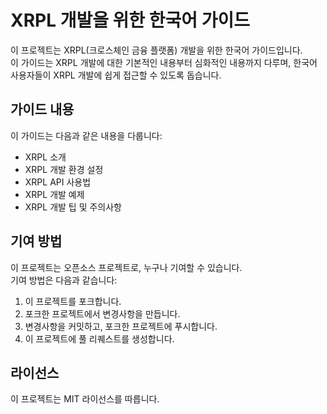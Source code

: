 # XRPL 개발을 위한 한국어 가이드

이 프로젝트는 XRPL(크로스체인 금융 플랫폼) 개발을 위한 한국어 가이드입니다.  
이 가이드는 XRPL 개발에 대한 기본적인 내용부터 심화적인 내용까지 다루며, 한국어 사용자들이 XRPL 개발에 쉽게 접근할 수 있도록 돕습니다.

## 가이드 내용

이 가이드는 다음과 같은 내용을 다룹니다:

-   XRPL 소개
-   XRPL 개발 환경 설정
-   XRPL API 사용법
-   XRPL 개발 예제
-   XRPL 개발 팁 및 주의사항

## 기여 방법

이 프로젝트는 오픈소스 프로젝트로, 누구나 기여할 수 있습니다.  
기여 방법은 다음과 같습니다:

1. 이 프로젝트를 포크합니다.
2. 포크한 프로젝트에서 변경사항을 만듭니다.
3. 변경사항을 커밋하고, 포크한 프로젝트에 푸시합니다.
4. 이 프로젝트에 풀 리퀘스트를 생성합니다.

## 라이선스

이 프로젝트는 MIT 라이선스를 따릅니다.
